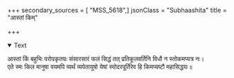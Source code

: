 +++
secondary_sources = [ "MSS_5618",]
jsonClass = "Subhaashita"
title = "आस्तां किम्"

+++

<details open><summary>Text</summary>

आस्तां किं बहुभिः परोपकृतयः संसारसारं फलं सिद्धं तत् प्रतिकूलवर्तिनि विधौ न स्तोकमप्यत्र नः।  
एते स्मः किल मानुषा वयमपि व्यर्थं व्यपेतायुषो येषां स्वोदरपूर्तिरेव हि किमप्यष्टौ महासिद्धयः॥
</details>
